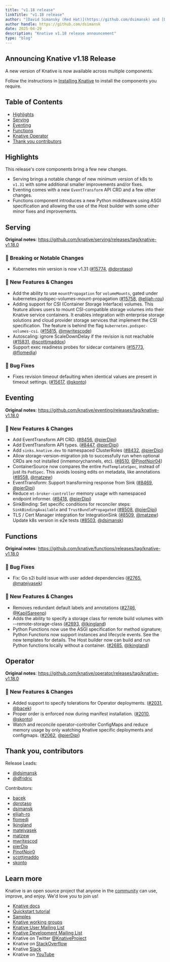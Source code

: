 ```yaml
---
title: "v1.18 release"
linkTitle: "v1.18 release"
author: "[David Simansky (Red Hat)](https://github.com/dsimansk) and [David Fridrich (Red Hat)](https://github.com/gauron99)"
author handle: https://github.com/dsimansk
date: 2025-04-29
description: "Knative v1.18 release announcement"
type: "blog"
---
```


## Announcing Knative v1.18 Release

A new version of Knative is now available across multiple components.

Follow the instructions in
[Installing Knative](https://knative.dev/docs/install/) to install the components you require.
## Table of Contents
- [Highlights](#highlights)
- [Serving](#serving)
- [Eventing](#eventing)
- [Functions](#functions)
- [Knative Operator](#operator)
- [Thank you contributors](#thank-you-contributors)

## Highlights

This release's core components bring a few new changes.

- Serving brings a notable change of new minimum version of k8s to
`v1.31` with some additional smaller improvements and/or fixes.
- Eventing comes with a new `EventTransform` API CRD and a few other changes.
- Functions component introduces a new Python middleware using ASGI
specification and allowing the use of the Host builder with some other minor
fixes and improvements.

## Serving

**Original notes**: https://github.com/knative/serving/releases/tag/knative-v1.18.0

### 🚨 Breaking or Notable Changes

- Kubernetes min version is now v1.31 ([#15774](https://github.com/knative/serving/pull/15774), [@dprotaso](https://github.com/dprotaso))

### 💫 New Features & Changes

- Add the ability to use `mountPropagation` for `volumeMounts`, gated under kubernetes.podspec-volumes-mount-propagation ([#15758](https://github.com/knative/serving/pull/15758), [@elijah-rou](https://github.com/elijah-rou))
- Adding support for CSI (Container Storage Interface) volumes. This feature allows users to mount CSI-compatible storage volumes into their Knative service containers. It enables integration with enterprise storage solutions and cloud provider storage services that implement the CSI specification. The feature is behind the flag `kubernetes.podspec-volumes-csi`. ([#15815](https://github.com/knative/serving/pull/15815), [@mwritescode](https://github.com/mwritescode))
- Autoscaling: ignore ScaleDownDelay if the revision is not reachable ([#15831](https://github.com/knative/serving/pull/15831), [@scottjmaddox](https://github.com/scottjmaddox))
- Support exec readiness probes for sidecar containers ([#15773](https://github.com/knative/serving/pull/15773), [@flomedja](https://github.com/flomedja))

### 🐞 Bug Fixes

- Fixes revision timeout defaulting when identical values are present in timeout settings. ([#15617](https://github.com/knative/serving/pull/15617), [@skonto](https://github.com/skonto))

## Eventing

**Original notes**: https://github.com/knative/eventing/releases/tag/knative-v1.18.0

### 💫 New Features & Changes

- Add EventTransform API CRD. ([#8456](https://github.com/knative/eventing/pull/8456), [@pierDipi](https://github.com/pierDipi))
- Add EventTransform API types. ([#8447](https://github.com/knative/eventing/pull/8447), [@pierDipi](https://github.com/pierDipi))
- Add `sinks.knative.dev` to namespaced ClusterRoles ([#8432](https://github.com/knative/eventing/pull/8432), [@pierDipi](https://github.com/pierDipi))
- Allow storage-version-migration job to successfully run when optional CRDs are not installed (inmemorychannels, etc). ([#8510](https://github.com/knative/eventing/pull/8510), [@PinotNoir04](https://github.com/PinotNoir04))
- ContainerSource now compares the entire `PodTemplateSpec`, instead of just its `PodSpec`. This avoids loosing edits on metadata, like annotations ([#8558](https://github.com/knative/eventing/pull/8558), [@matzew](https://github.com/matzew))
- EventTransform: Support transforming response from Sink ([#8469](https://github.com/knative/eventing/pull/8469), [@pierDipi](https://github.com/pierDipi))
- Reduce `mt-broker-controller` memory usage with namespaced endpoint informer. ([#8418](https://github.com/knative/eventing/pull/8418), [@pierDipi](https://github.com/pierDipi))
- SinkBinding: Set specific conditions for reconciler steps: `SinkBindingAvailable` and `TrustBundlePropagated` ([#8508](https://github.com/knative/eventing/pull/8508), [@pierDipi](https://github.com/pierDipi))
- TLS / Cert Manager integration for IntegrationSink ([#8509](https://github.com/knative/eventing/pull/8509), [@matzew](https://github.com/matzew))
Update k8s version in e2e tests ([#8503](https://github.com/knative/eventing/pull/8503), [@dsimansk](https://github.com/dsimansk))

## Functions
**Original notes**: https://github.com/knative/functions/releases/tag/knative-v1.18.0

### 🐞 Bug Fixes

- Fix: Go s2i build issue with user added dependencies ([#2765](https://github.com/knative/func/pull/2765), [@matejvasek](https://github.com/matejvasek))

### 💫 New Features & Changes


- Removes redundant default labels and annotations ([#2746](https://github.com/knative/func/pull/2746), [@KapilSareenp](https://github.com/KapilSareen))
- Adds the ability to specify a storage class for remote build volumes with --remote-storage-class ([#2693](https://github.com/knative/func/pull/2693), [@lkingland](https://github.com/lkingland))
- Python Functions now use the ASGI specification for method signature;
Python Functions now support instances and lifecycle events. See the new templates for details.
The Host builder now can build and run Python functions locally without a container. ([#2685](https://github.com/knative/func/pull/2685), [@lkingland](https://github.com/lkingland))

## Operator

**Original notes**: https://github.com/knative/operator/releases/tag/knative-v1.18.0

### 💫 New Features & Changes

- Added support to specify tolerations for Operator deployments. ([#2031](https://github.com/knative/operator/pull/2031), [@bacek](https://github.com/bacek))
- Proper order is enforced now during manifest installation. ([#2010](https://github.com/knative/operator/pull/2010), [@skonto](https://github.com/skonto))
- Watch and reconcile operator-controller ConfigMaps and reduce memory usage by only watching Knative specific deployments and configmaps. ([#2062](https://github.com/knative/operator/pull/2062), [@pierDipi](https://github.com/pierDipi))

## Thank you, contributors

Release Leads:

- [@dsimansk](https://github.com/dsimansk)
- [@dfridric](https://github.com/gauron99)

Contributors:

- [bacek](https://github.com/bacek)
- [dprotaso](https://github.com/dprotaso)
- [dsimansk](https://github.com/dsimansk)
- [elijah-ro](https://github.com/elijah-rou)
- [flomedj](https://github.com/flomedja)
- [lkingland](https://github.com/lkingland)
- [matejvasek](https://github.com/matejvasek)
- [matzew](https://github.com/matzew)
- [mwritescod](https://github.com/mwritescode)
- [pierDip](https://github.com/pierDipi)
- [PinotNoir0](https://github.com/PinotNoir04)
- [scottjmaddo](https://github.com/scottjmaddox)
- [skonto](https://github.com/skonto)
## Learn more

Knative is an open source project that anyone in the [community](https://knative.dev/docs/community/) can use, improve, and enjoy. We'd love you to join us!

- [Knative docs](https://knative.dev/docs)
- [Quickstart tutorial](https://knative.dev/docs/getting-started)
- [Samples](https://knative.dev/docs/samples)
- [Knative working groups](https://github.com/knative/community/blob/main/working-groups/WORKING-GROUPS.md)
- [Knative User Mailing List](https://groups.google.com/forum/#!forum/knative-users)
- [Knative Development Mailing List](https://groups.google.com/forum/#!forum/knative-dev)
- Knative on Twitter [@KnativeProject](https://twitter.com/KnativeProject)
- Knative on [StackOverflow](https://stackoverflow.com/questions/tagged/knative)
- Knative [Slack](https://slack.cncf.io)
- Knative on [YouTube](https://www.youtube.com/channel/UCq7cipu-A1UHOkZ9fls1N8A)
